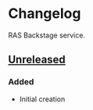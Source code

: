 # Changelog
RAS Backstage service.

## [Unreleased]
### Added
- Initial creation


[Unreleased]: https://github.com/ONSdigital/ras-backstage/compare/master...HEAD

